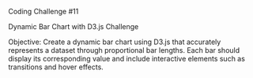 Coding Challenge #11

Dynamic Bar Chart with D3.js Challenge

Objective: Create a dynamic bar chart using D3.js that accurately represents a dataset through proportional bar lengths. Each bar should display its corresponding value and include interactive elements such as transitions and hover effects.